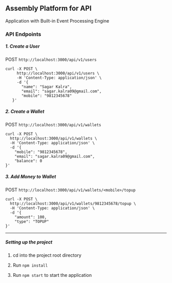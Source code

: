 ## Assembly Platform for API
 
 Application with Built-in Event Processing Engine

### API Endpoints

##### 1. Create a User

POST ``http://localhost:3000/api/v1/users``

```
curl -X POST \
     http://localhost:3000/api/v1/users \
     -H 'Content-Type: application/json' \
     -d '{
       "name": "Sagar Kalra",
       "email": "sagar.kalra09@gmail.com",
       "mobile": "9812345678"
   }'
```

##### 2. Create a Wallet

POST ``http://localhost:3000/api/v1/wallets``

```
curl -X POST \
  http://localhost:3000/api/v1/wallets \
  -H 'Content-Type: application/json' \
  -d '{
    "mobile": "9812345678",
    "email": "sagar.kalra09@gmail.com",
    "balance": 0
}'
```

##### 3. Add Money to Wallet

POST ``http://localhost:3000/api/v1/wallets/<mobile>/topup``

```
curl -X POST \
  http://localhost:3000/api/v1/wallets/9812345678/topup \
  -H 'Content-Type: application/json' \
  -d '{
    "amount": 100,
    "type": "TOPUP"
}'
```

---------------------------------------

##### Setting up the project

1. cd into the project root directory

2. Run ``npm install``

3. Run ``npm start`` to start the application